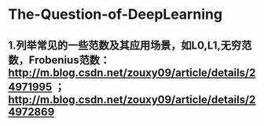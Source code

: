# The-Question-of-DeepLearning

## 1.列举常见的一些范数及其应用场景，如L0,L1,无穷范数，Frobenius范数：http://m.blog.csdn.net/zouxy09/article/details/24971995 ； http://m.blog.csdn.net/zouxy09/article/details/24972869
